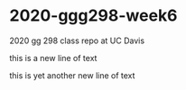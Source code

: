 # 2020-ggg298-week6
2020 gg 298 class repo at UC Davis

this is a new line of text

this is yet another new line of text

